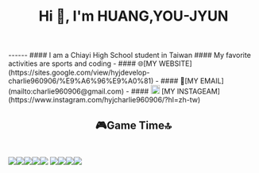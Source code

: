<h1 align="center">Hi 👋, I'm HUANG,YOU-JYUN <br><br> </h1>
------
#### I am a Chiayi High School student in Taiwan
#### My favorite activities are sports and coding
- #### 🌐[MY WEBSITE](https://sites.google.com/view/hyjdevelop-charlie960906/%E9%A6%96%E9%A0%81)
- #### 📩[MY EMAIL](mailto:charlie960906@gmail.com)
- #### <img height="18" width="18" src="https://cdn.jsdelivr.net/npm/simple-icons@v11/icons/instagram.svg" /> [MY INSTAGEAM](https://www.instagram.com/hyjcharlie960906/?hl=zh-tw)



<h2 align="center"> 🎮Game Time🔝<br></br> </h2>
<img src="https://img.shields.io/badge/Counter_Strike-000000?style=for-the-badge&logo=counter-strike&logoColor=white" /><img src="https://img.shields.io/badge/Epic%20Games-313131?style=for-the-badge&logo=Epic%20Games&logoColor=white" /><img src="https://img.shields.io/badge/Riot_Games-D32936?style=for-the-badge&logo=riot-games&logoColor=white" /><img src="https://img.shields.io/badge/Steam-000000?style=for-the-badge&logo=steam&logoColor=white" /><img src="https://img.shields.io/badge/Republic%20of%20Gamers-FF0029?style=for-the-badge&logo=Republic%20of%20Gamers&logoColor=white" />
<img src="https://img.shields.io/badge/Xbox-107C10?style=for-the-badge&logo=xbox&logoColor=white" /><img src="https://img.shields.io/badge/Valorant-fa4454?style=for-the-badge&logo=valorant&logoColor=white" /><img src="https://img.shields.io/badge/PlayStation-003791?style=for-the-badge&logo=playstation&logoColor=white" /><img src="https://img.shields.io/badge/Nintendo_Switch-E60012?style=for-the-badge&logo=nintendo-switch&logoColor=white" />



